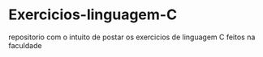# Exercicios-linguagem-C
repositorio com o intuito de postar os exercicios de linguagem C feitos na faculdade
